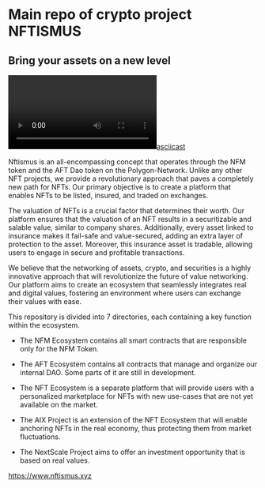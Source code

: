 # Main repo of crypto project NFTISMUS
## Bring your assets on a new level
[![asciicast](https://nftismus.xyz/assets/logo.1be8a677.mp4)](https://nftismus.xyz/assets/logo.1be8a677.mp4)

Nftismus is an all-encompassing concept that operates through the NFM token and the AFT Dao token on the Polygon-Network. Unlike any other NFT projects, we provide a revolutionary approach that paves a completely new path for NFTs. Our primary objective is to create a platform that enables NFTs to be listed, insured, and traded on exchanges.

The valuation of NFTs is a crucial factor that determines their worth. Our platform ensures that the valuation of an NFT results in a securitizable and salable value, similar to company shares. Additionally, every asset linked to insurance makes it fail-safe and value-secured, adding an extra layer of protection to the asset. Moreover, this insurance asset is tradable, allowing users to engage in secure and profitable transactions.

We believe that the networking of assets, crypto, and securities is a highly innovative approach that will revolutionize the future of value networking. Our platform aims to create an ecosystem that seamlessly integrates real and digital values, fostering an environment where users can exchange their values with ease.

This repository is divided into 7 directories, each containing a key function within the ecosystem.

+ The NFM Ecosystem contains all smart contracts that are responsible only for the NFM Token.

+ The AFT Ecosystem contains all contracts that manage and organize our internal DAO. Some parts of it are still in development.

+ The NFT Ecosystem is a separate platform that will provide users with a personalized marketplace for NFTs with new use-cases that are not yet available on the market.

+ The AIX Project is an extension of the NFT Ecosystem that will enable anchoring NFTs in the real economy, thus protecting them from market fluctuations.

+ The NextScale Project aims to offer an investment opportunity that is based on real values.


<a href="https://www.nftismus.xyz/">https://www.nftismus.xyz<a>